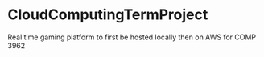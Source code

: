 # CloudComputingTermProject
Real time gaming platform to first be hosted locally then on AWS for COMP 3962
